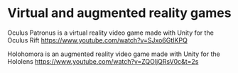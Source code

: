 # Virtual and augmented reality games

Oculus Patronus is a virtual reality video game made with Unity for the Oculus Rift https://www.youtube.com/watch?v=SJxo6GtIKPQ

Holohomora is an augmented reality video game made with Unity for the Hololens https://www.youtube.com/watch?v=ZQOljQRsV0c&t=2s


